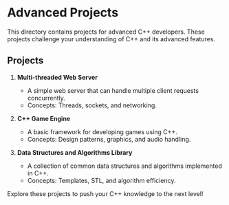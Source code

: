 # Advanced Projects

This directory contains projects for advanced C++ developers. These projects challenge your understanding of C++ and its advanced features.

## Projects

1. **Multi-threaded Web Server**
   - A simple web server that can handle multiple client requests concurrently.
   - Concepts: Threads, sockets, and networking.

2. **C++ Game Engine**
   - A basic framework for developing games using C++.
   - Concepts: Design patterns, graphics, and audio handling.

3. **Data Structures and Algorithms Library**
   - A collection of common data structures and algorithms implemented in C++.
   - Concepts: Templates, STL, and algorithm efficiency.

Explore these projects to push your C++ knowledge to the next level!